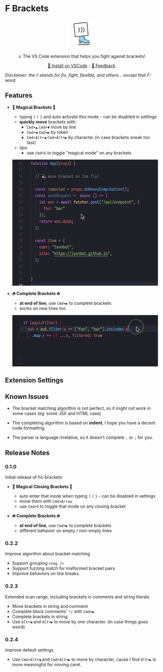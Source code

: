 # F Brackets

<div align="center">

<img src="./images/icon.png" width="96" height="96">

⚔️ The VS Code extension that helps you fight against brackets!

[💾 Install on VSCode](https://marketplace.visualstudio.com/items?itemName=lyonbot.fix-brackets) - [💬 Feedback](https://github.com/lyonbot/fix-brackets/issues)

</div>

_Disclaimer: the `F` stands for fix, fight, flexible, and others... except that F-word._

## Features

- **💫 Magical Brackets 💫**

  - typing `]` `)` `}` and auto activate this mode - can be disabled in settings
  - **quickly move** brackets with:
    - `Cmd+▲` `Cmd+▼` move by line
    - `Cmd+◀` `Cmd+▶` by token
    - `Cmd+Alt+◀` `Cmd+Alt+▶` by character (in case brackets sneak too fast)
  - _tips:_
    - use `Cmd+G` to toggle "magical mode" on any brackets

  ![](./images/magical-bracket.gif)

- **🔥 Complete Brackets 🔥**

  - **at end of line**, use `Cmd+▶` to complete brackets
  - works on new lines too

  ![](./images/complete-bracket.gif)

## Extension Settings

## Known Issues

- The bracket matching algorithm is not perfect, so it might not work in some cases (eg. some JSX and HTML case)

- The completing algorithm is based on **indent**, I hope you have a decent code formatting.

- The parser is language-irrelative, so it doesn't complete `,` or `;` for you.

## Release Notes

### 0.1.0

Initial release of fix-brackets

- **💫 Magical Closing Brackets 💫**

  - auto enter that mode when typing `]` `)` `}` - can be disabled in settings
  - move them with `Cmd+Arrow`
  - use `Cmd+G` to toggle that mode on any closing bracket

- **🔥 Complete Brackets 🔥**

  - **at end of line**, use `Cmd+▶` to complete brackets
  - different behavior on empty / non-empty lines

### 0.2.2

Improve algorithm about bracket matching

- Support grouping `<tag />`
- Support fuzzing match for malformed bracket pairs
- Improve behaviors on line breaks.

### 0.2.3

Extended scan range, including brackets in comments and string literals

- Move brackets in string and comment
- Complete block comments' `*/` with `Cmd+▶`
- Complete brackets in string
- Use `Alt+◀` and `Alt+▶` to move by one character. (in case things goes weird)

### 0.2.4

Improve default settings

- Use `Cmd+Alt+◀` and `Cmd+Alt+▶` to move by character, cause I find `Alt+▶` is more meaningful for moving caret.
